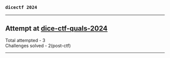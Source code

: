 ### `dicectf 2024`

***

## Attempt at <a href = "https://ctf.dicega.ng/"/>dice-ctf-quals-2024</a> 

Total attempted - 3\
Challenges solved - 2(post-ctf)

***
